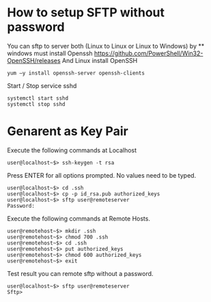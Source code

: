 # How to setup SFTP without password

You can sftp to server both (Linux to Linux or Linux to Windows) by ** windows must install Openssh https://github.com/PowerShell/Win32-OpenSSH/releases
And Linux install OpenSSH

```
yum –y install openssh-server openssh-clients
```

Start / Stop service sshd

```
systemctl start sshd
systemctl stop sshd
```

# Genarent as Key Pair

Execute the following commands at Localhost
```
user@localhost~$> ssh-keygen -t rsa 
```

Press ENTER for all options prompted. No values need to be typed.
```
user@localhost~$> cd .ssh
user@localhost~$> cp -p id_rsa.pub authorized_keys
user@localhost~$> sftp user@remoteserver
Password:
```

Execute the following commands at Remote Hosts.
```
user@remotehost~$> mkdir .ssh
user@remotehost~$> chmod 700 .ssh
user@remotehost~$> cd .ssh
user@remotehost~$> put authorized_keys
user@remotehost~$> chmod 600 authorized_keys
user@remotehost~$> exit
```

Test result you can remote sftp without a password.
```
user@localhost~$> sftp user@remoteserver
Sftp>
```
